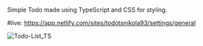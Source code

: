 Simple Todo made using TypeScript and CSS for styling. 

#live: https://app.netlify.com/sites/todotsnikola93/settings/general

![Todo-List_TS](https://user-images.githubusercontent.com/95870159/213907951-2ed08937-d979-4d37-999b-2b06b67136a5.png)
